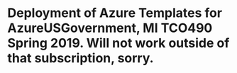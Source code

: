 # Deployment of Azure Templates for AzureUSGovernment, MI TCO490 Spring 2019. Will not work outside of that subscription, sorry.
